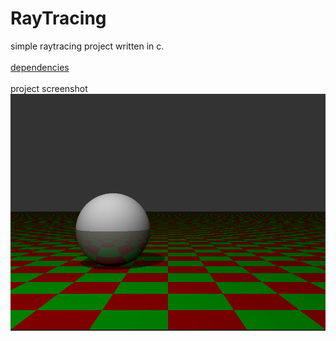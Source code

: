 # RayTracing
simple raytracing project written in c.
<br />
<br />
[dependencies](https://www.libsdl.org/download-2.0.php)
<br />
<br />
project screenshot
![screenshot](https://github.com/priban42/RayTracing/blob/master/screenshot.png)
